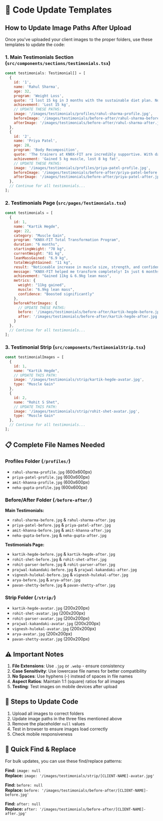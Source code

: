# 🔧 Code Update Templates

## How to Update Image Paths After Upload

Once you've uploaded your client images to the proper folders, use these templates to update the code:

### 1. Main Testimonials Section (`src/components/sections/testimonials.tsx`)

```javascript
const testimonials: Testimonial[] = [
  {
    id: '1',
    name: 'Rahul Sharma',
    age: 32,
    program: 'Weight Loss',
    quote: 'I lost 15 kg in 3 months with the sustainable diet plan. No supplements, just clean eating and consistent workouts.',
    achievement: 'Lost 15 kg',
    // UPDATE THESE PATHS:
    image: '/images/testimonials/profiles/rahul-sharma-profile.jpg',
    beforeImage: '/images/testimonials/before-after/rahul-sharma-before.jpg',
    afterImage: '/images/testimonials/before-after/rahul-sharma-after.jpg'
  },
  {
    id: '2',
    name: 'Priya Patel',
    age: 28,
    program: 'Body Recomposition',
    quote: 'The trainers at KN0X-FIT are incredibly supportive. With daily check-ins and personalized guidance, I achieved a body I never thought possible!',
    achievement: 'Gained 5 kg muscle, lost 8 kg fat',
    // UPDATE THESE PATHS:
    image: '/images/testimonials/profiles/priya-patel-profile.jpg',
    beforeImage: '/images/testimonials/before-after/priya-patel-before.jpg',
    afterImage: '/images/testimonials/before-after/priya-patel-after.jpg'
  },
  // Continue for all testimonials...
];
```

### 2. Testimonials Page (`src/pages/Testimonials.tsx`)

```javascript
const testimonials = [
  {
    id: 1,
    name: "Kartik Hegde",
    age: 22,
    category: "Muscle Gain",
    program: "KN0X-FIT Total Transformation Program",
    duration: "6 months",
    startingWeight: "70 kg",
    currentWeight: "81 kg",
    leanMassGained: "6.9 kg",
    totalWeightGained: "11 kg",
    result: "Noticeable increase in muscle size, strength, and confidence",
    message: "KN0X-FIT helped me transform completely! In just 6 months, I went from 70 kg to 81 kg and built nearly 7 kg of solid lean muscle. The personalized workouts and diet plans gave me strength, size, and the confidence I always wanted!",
    achievement: "Gained 11kg & 6.9kg lean mass",
    metrics: {
      weight: "11kg gained",
      muscle: "6.9kg lean mass",
      confidence: "Boosted significantly"
    },
    beforeAfterImages: {
      // UPDATE THESE PATHS:
      before: '/images/testimonials/before-after/kartik-hegde-before.jpg',
      after: '/images/testimonials/before-after/kartik-hegde-after.jpg'
    }
  },
  // Continue for all testimonials...
];
```

### 3. Testimonial Strip (`src/components/TestimonialStrip.tsx`)

```javascript
const testimonialImages = [
  {
    id: 1,
    name: "Kartik Hegde",
    // UPDATE THIS PATH:
    image: '/images/testimonials/strip/kartik-hegde-avatar.jpg',
    type: "Muscle Gain"
  },
  {
    id: 2,
    name: "Rohit S Shet",
    // UPDATE THIS PATH:
    image: '/images/testimonials/strip/rohit-shet-avatar.jpg',
    type: "Muscle Gain"
  },
  // Continue for all testimonials...
];
```

## 📋 Complete File Names Needed

### Profiles Folder (`/profiles/`)
- `rahul-sharma-profile.jpg` (600x600px)
- `priya-patel-profile.jpg` (600x600px)
- `amit-khanna-profile.jpg` (600x600px)
- `neha-gupta-profile.jpg` (600x600px)

### Before/After Folder (`/before-after/`)
**Main Testimonials:**
- `rahul-sharma-before.jpg` & `rahul-sharma-after.jpg`
- `priya-patel-before.jpg` & `priya-patel-after.jpg`
- `amit-khanna-before.jpg` & `amit-khanna-after.jpg`
- `neha-gupta-before.jpg` & `neha-gupta-after.jpg`

**Testimonials Page:**
- `kartik-hegde-before.jpg` & `kartik-hegde-after.jpg`
- `rohit-shet-before.jpg` & `rohit-shet-after.jpg`
- `rohit-parser-before.jpg` & `rohit-parser-after.jpg`
- `prajwal-kakandaki-before.jpg` & `prajwal-kakandaki-after.jpg`
- `vignesh-hulekal-before.jpg` & `vignesh-hulekal-after.jpg`
- `arya-before.jpg` & `arya-after.jpg`
- `pavan-shetty-before.jpg` & `pavan-shetty-after.jpg`

### Strip Folder (`/strip/`)
- `kartik-hegde-avatar.jpg` (200x200px)
- `rohit-shet-avatar.jpg` (200x200px)
- `rohit-parser-avatar.jpg` (200x200px)
- `prajwal-kakandaki-avatar.jpg` (200x200px)
- `vignesh-hulekal-avatar.jpg` (200x200px)
- `arya-avatar.jpg` (200x200px)
- `pavan-shetty-avatar.jpg` (200x200px)

## ⚠️ Important Notes

1. **File Extensions**: Use `.jpg` or `.webp` - ensure consistency
2. **Case Sensitivity**: Use lowercase file names for better compatibility
3. **No Spaces**: Use hyphens (-) instead of spaces in file names
4. **Aspect Ratios**: Maintain 1:1 (square) ratios for all images
5. **Testing**: Test images on mobile devices after upload

## 🔄 Steps to Update Code

1. Upload all images to correct folders
2. Update image paths in the three files mentioned above
3. Remove the placeholder `null` values
4. Test in browser to ensure images load correctly
5. Check mobile responsiveness

## 🚀 Quick Find & Replace

For bulk updates, you can use these find/replace patterns:

**Find:** `image: null`  
**Replace:** `image: '/images/testimonials/strip/[CLIENT-NAME]-avatar.jpg'`

**Find:** `before: null`  
**Replace:** `before: '/images/testimonials/before-after/[CLIENT-NAME]-before.jpg'`

**Find:** `after: null`  
**Replace:** `after: '/images/testimonials/before-after/[CLIENT-NAME]-after.jpg'`
